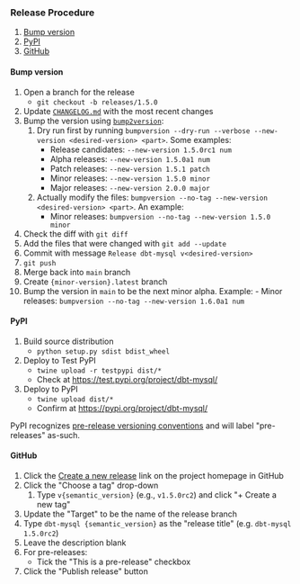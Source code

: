 ### Release Procedure

1. [Bump version](#bump-version)
1. [PyPI](#pypi)
1. [GitHub](#github)

#### Bump version

1. Open a branch for the release
    - `git checkout -b releases/1.5.0`
1. Update [`CHANGELOG.md`](CHANGELOG.md) with the most recent changes
1. Bump the version using [`bump2version`](https://github.com/c4urself/bump2version/#bump2version):
    1. Dry run first by running `bumpversion --dry-run --verbose --new-version <desired-version> <part>`. Some examples:
        - Release candidates: `--new-version 1.5.0rc1 num`
        - Alpha releases: `--new-version 1.5.0a1 num`
        - Patch releases: `--new-version 1.5.1 patch`
        - Minor releases: `--new-version 1.5.0 minor`
        - Major releases: `--new-version 2.0.0 major`
    1. Actually modify the files: `bumpversion --no-tag --new-version <desired-version> <part>`. An example:
        - Minor releases: `bumpversion --no-tag --new-version 1.5.0 minor`
  1. Check the diff with `git diff`
  1. Add the files that were changed with `git add --update`
  1. Commit with message `Release dbt-mysql v<desired-version>`
  1. `git push`
  1. Merge back into `main` branch
  1. Create `{minor-version}.latest` branch
  1. Bump the version in `main` to be the next minor alpha. Example:
    - Minor releases: `bumpversion --no-tag --new-version 1.6.0a1 num`

#### PyPI

1. Build source distribution
    - `python setup.py sdist bdist_wheel`
1. Deploy to Test PyPI
    - `twine upload -r testpypi dist/*`
    - Check at https://test.pypi.org/project/dbt-mysql/
1. Deploy to PyPI
    - `twine upload dist/*`
    - Confirm at https://pypi.org/project/dbt-mysql/

PyPI recognizes [pre-release versioning conventions](https://packaging.python.org/guides/distributing-packages-using-setuptools/#pre-release-versioning) and will label "pre-releases" as-such.

#### GitHub

1. Click the [Create a new release](https://github.com/dbeatty10/dbt-mysql/releases/new) link on the project homepage in GitHub
1. Click the "Choose a tag" drop-down
    1. Type `v{semantic_version}` (e.g., `v1.5.0rc2`) and click "+ Create a new tag"
1. Update the "Target" to be the name of the release branch
1. Type `dbt-mysql {semantic_version}` as the "release title" (e.g. `dbt-mysql 1.5.0rc2`)
1. Leave the description blank
1. For pre-releases:
    - Tick the "This is a pre-release" checkbox
1. Click the "Publish release" button
